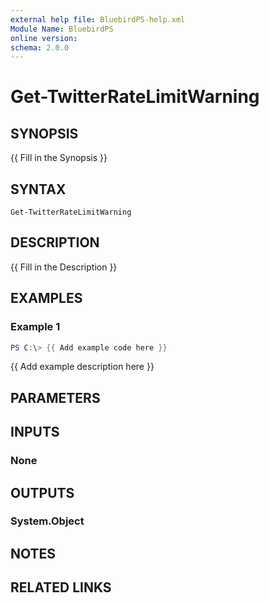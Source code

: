 ```yaml
---
external help file: BluebirdPS-help.xml
Module Name: BluebirdPS
online version:
schema: 2.0.0
---
```


# Get-TwitterRateLimitWarning

## SYNOPSIS
{{ Fill in the Synopsis }}

## SYNTAX

```
Get-TwitterRateLimitWarning
```

## DESCRIPTION
{{ Fill in the Description }}

## EXAMPLES

### Example 1
```powershell
PS C:\> {{ Add example code here }}
```

{{ Add example description here }}

## PARAMETERS

## INPUTS

### None

## OUTPUTS

### System.Object
## NOTES

## RELATED LINKS
